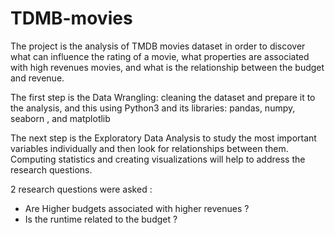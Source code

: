 # TDMB-movies


The project is the analysis of TMDB movies dataset in order to discover what can influence the rating of a movie, what properties are associated with high revenues movies, and what is the relationship between the budget and revenue. 

The first step is the Data Wrangling: cleaning the dataset and prepare it to the analysis, and this using Python3 and its libraries: pandas, numpy, seaborn , and matplotlib

The next step is the Exploratory Data Analysis to study the most important variables individually and then look for relationships between them. Computing statistics and creating visualizations will help to address the research questions.

2 research questions were asked :
- Are Higher budgets associated with higher revenues ?
- Is the runtime related to the budget ?
